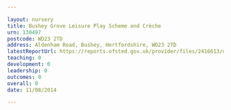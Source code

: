 ```yaml
---

layout: nursery
title: Bushey Grove Leisure Play Scheme and Crèche
urn: 130497
postcode: WD23 2TD
address: Aldenham Road, Bushey, Hertfordshire, WD23 2TD
latestReportUrl: https://reports.ofsted.gov.uk/provider/files/2416613/urn/130497.pdf
teaching: 0
development: 0
leadership: 0
outcomes: 0
overall: 0
date: 11/08/2014

---
```


